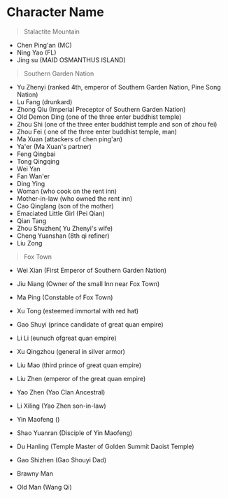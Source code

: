 # Character Name 


> Stalactite Mountain
+ Chen Ping'an (MC)
+ Ning Yao (FL)
+ Jing su (MAID OSMANTHUS ISLAND)


> Southern Garden Nation 

+ Yu Zhenyi (ranked 4th, emperor of Southern Garden Nation, Pine Song Nation)
+ Lu Fang (drunkard)
+ Zhong Qiu (Imperial Preceptor of Southern Garden Nation)
+ Old Demon Ding (one of the three enter buddhist temple)
+ Zhou Shi (one of the three enter buddhist temple and son of zhou fei)
+ Zhou Fei ( one of the three enter buddhist temple, man)
+ Ma Xuan (attackers of chen ping'an)
+ Ya'er (Ma Xuan's partner)
+ Feng Qingbai
+ Tong Qingqing
+ Wei Yan 
+ Fan Wan'er
+ Ding Ying
+ Woman (who cook on the rent inn)
+ Mother-in-law (who owned the rent inn)
+ Cao Qinglang (son of the mother)
+ Emaciated Little Girl (Pei Qian)
+ Qian Tang
+ Zhou Shuzhen( Yu Zhenyi's wife)
+ Cheng Yuanshan (8th qi refiner) 
+ Liu Zong

> Fox Town 
+ Wei Xian (First Emperor of Southern Garden Nation)
+ Jiu Niang (Owner of the small Inn near Fox Town)
+ Ma Ping (Constable of Fox Town)
+ Xu Tong (esteemed immortal with red hat)
+ Gao Shuyi (prince candidate of great quan empire)
+ Li Li (eunuch ofgreat quan empire)
+ Xu Qingzhou (general in silver armor)
+ Liu Mao (third prince of great quan empire)
+ Liu Zhen (emperor of the great quan empire)
+ Yao Zhen (Yao Clan Ancestral)
+ Li Xiling (Yao Zhen son-in-law)

+ Yin Maofeng ()
+ Shao Yuanran (Disciple of Yin Maofeng)
+ Du Hanling (Temple Master of Golden Summit Daoist Temple)
+ Gao Shizhen (Gao Shouyi Dad)
+ Brawny Man
+ Old Man (Wang Qi)